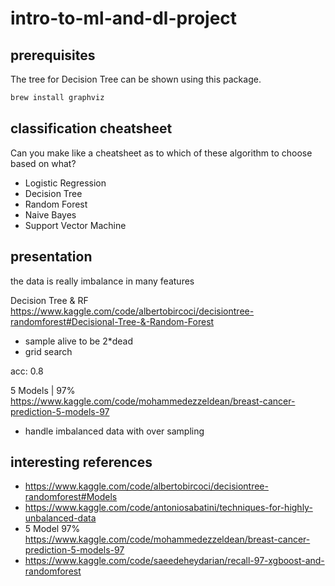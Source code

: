 # intro-to-ml-and-dl-project

## prerequisites

The tree for Decision Tree can be shown using this package.
```bash
brew install graphviz
```

## classification cheatsheet

Can you make like a cheatsheet as to which of these algorithm to choose based on what?

- Logistic Regression
- Decision Tree
- Random Forest
- Naive Bayes
- Support Vector Machine

## presentation

the data is really imbalance in many features

Decision Tree & RF
https://www.kaggle.com/code/albertobircoci/decisiontree-randomforest#Decisional-Tree-&-Random-Forest

- sample alive to be 2*dead
- grid search

acc: 0.8

5 Models | 97%
https://www.kaggle.com/code/mohammedezzeldean/breast-cancer-prediction-5-models-97

- handle imbalanced data with over sampling

## interesting references

- https://www.kaggle.com/code/albertobircoci/decisiontree-randomforest#Models
- https://www.kaggle.com/code/antoniosabatini/techniques-for-highly-unbalanced-data
- 5 Model 97% https://www.kaggle.com/code/mohammedezzeldean/breast-cancer-prediction-5-models-97
- https://www.kaggle.com/code/saeedeheydarian/recall-97-xgboost-and-randomforest